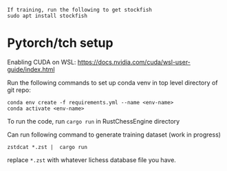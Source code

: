 ```
If training, run the following to get stockfish
sudo apt install stockfish
```

# Pytorch/tch setup
Enabling CUDA on WSL: https://docs.nvidia.com/cuda/wsl-user-guide/index.html

Run the following commands to set up conda venv in top level directory of git repo:

```
conda env create -f requirements.yml --name <env-name>
conda activate <env-name>
```

To run the code, run ```cargo run``` in  RustChessEngine directory

Can run following command to generate training dataset (work in progress)
```
zstdcat *.zst |  cargo run
```

replace ```*.zst``` with whatever lichess database file you have.